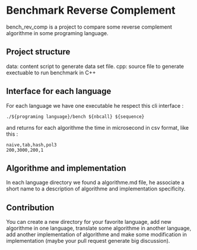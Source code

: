 # Benchmark Reverse Complement

bench\_rev\_comp is a project to compare some reverse complement algorithme in some programing language.

## Project structure

data: content script to generate data set file.
cpp: source file to generate exectuable to run benchmark in C++

## Interface for each language

For each language we have one executable he respect this cli interface :

```
./${programing language}/bench ${nbcall} ${sequence}
```

and returns for each algorithme the time in microsecond in csv format, like this :

```
naive,tab,hash,pol3
200,3000,200,1
```

## Algorithme and implementation

In each language directory we found a algorithme.md file, he associate a short name to a description of algorithme and implementation specificity.

## Contribution

You can create a new directory for your favorite language, add new algorithme in one language, translate some algorithme in another language, add another implementation of algorithme and make some modification in implementation (maybe your pull request generate big discussion).




